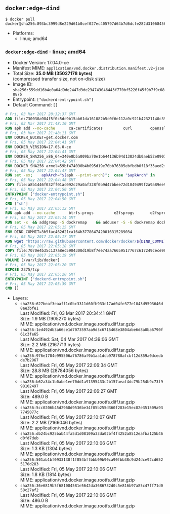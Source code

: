 ## `docker:edge-dind`

```console
$ docker pull docker@sha256:893bc3999d8e229d61b0cef027ec405797d64b7d6dcfe282d31068456ef942d6
```

-	Platforms:
	-	linux; amd64

### `docker:edge-dind` - linux; amd64

-	Docker Version: 17.04.0-ce
-	Manifest MIME: `application/vnd.docker.distribution.manifest.v2+json`
-	Total Size: **35.0 MB (35027178 bytes)**  
	(compressed transfer size, not on-disk size)
-	Image ID: `sha256:559dd16b4e0a64d9de2447d3de234743046443f770bf5226f45f9b7f9c68887b`
-	Entrypoint: `["dockerd-entrypoint.sh"]`
-	Default Command: `[]`

```dockerfile
# Fri, 03 Mar 2017 20:32:37 GMT
ADD file:730030a984f5f0c5dc9b15ab61da161082b5c0f6e112a9c921b42321140c3927 in / 
# Fri, 03 Mar 2017 21:48:10 GMT
RUN apk add --no-cache 		ca-certificates 		curl 		openssl
# Fri, 03 Mar 2017 21:48:11 GMT
ENV DOCKER_BUCKET=get.docker.com
# Fri, 05 May 2017 22:04:41 GMT
ENV DOCKER_VERSION=17.05.0-ce
# Fri, 05 May 2017 22:04:41 GMT
ENV DOCKER_SHA256_x86_64=340e0b5a009ba70e1b644136b94d13824db0aeb52e09071410f35a95d94316d9
# Fri, 05 May 2017 22:04:42 GMT
ENV DOCKER_SHA256_armel=59bf474090b4b095d19e70bb76305ebfbdb0f18f33aed2fccd16003e500ed1b7
# Fri, 05 May 2017 22:04:47 GMT
RUN set -ex; 	apkArch="$(apk --print-arch)"; 	case "$apkArch" in 		x86_64) dockerArch=x86_64 ;; 		armhf) dockerArch=armel ;; 		*) echo >&2 "error: unknown Docker static binary arch $apkArch"; exit 1 ;; 	esac; 	curl -fSL "https://${DOCKER_BUCKET}/builds/Linux/${dockerArch}/docker-${DOCKER_VERSION}.tgz" -o docker.tgz; 	sha256="DOCKER_SHA256_${dockerArch}"; sha256="$(eval "echo \$${sha256}")"; 	echo "${sha256} *docker.tgz" | sha256sum -c -; 	tar -xzvf docker.tgz; 	mv docker/* /usr/local/bin/; 	rmdir docker; 	rm docker.tgz; 	docker -v
# Fri, 05 May 2017 22:04:48 GMT
COPY file:a8b1446f032ff01ac092c29a0af328f0b9d47bbee72d1049499f2a9a89ee988a in /usr/local/bin/ 
# Fri, 05 May 2017 22:04:50 GMT
ENTRYPOINT ["docker-entrypoint.sh"]
# Fri, 05 May 2017 22:04:50 GMT
CMD ["sh"]
# Fri, 05 May 2017 22:05:12 GMT
RUN apk add --no-cache 		btrfs-progs 		e2fsprogs 		e2fsprogs-extra 		iptables 		xfsprogs 		xz
# Fri, 05 May 2017 22:05:14 GMT
RUN set -x 	&& addgroup -S dockremap 	&& adduser -S -G dockremap dockremap 	&& echo 'dockremap:165536:65536' >> /etc/subuid 	&& echo 'dockremap:165536:65536' >> /etc/subgid
# Fri, 05 May 2017 22:05:15 GMT
ENV DIND_COMMIT=3b5fac462d21ca164b3778647420016315289034
# Fri, 05 May 2017 22:05:17 GMT
RUN wget "https://raw.githubusercontent.com/docker/docker/${DIND_COMMIT}/hack/dind" -O /usr/local/bin/dind 	&& chmod +x /usr/local/bin/dind
# Fri, 05 May 2017 22:05:18 GMT
COPY file:7070e4b35c137a8ec5904300d19b8f7ee74aa76659517767c617249cece98a4a in /usr/local/bin/ 
# Fri, 05 May 2017 22:05:19 GMT
VOLUME [/var/lib/docker]
# Fri, 05 May 2017 22:05:20 GMT
EXPOSE 2375/tcp
# Fri, 05 May 2017 22:05:20 GMT
ENTRYPOINT ["dockerd-entrypoint.sh"]
# Fri, 05 May 2017 22:05:39 GMT
CMD []
```

-	Layers:
	-	`sha256:627beaf3eaaff1c0bc3311d60fb933c17ad04fe377e1043d9593646d8ae3bfe1`  
		Last Modified: Fri, 03 Mar 2017 20:34:41 GMT  
		Size: 1.9 MB (1905270 bytes)  
		MIME: application/vnd.docker.image.rootfs.diff.tar.gzip
	-	`sha256:1ed492db3a66ce1d7073597aa9d3c6715468e3804abe6d8a0ba6790f61c3fe65`  
		Last Modified: Sat, 04 Mar 2017 04:39:06 GMT  
		Size: 2.2 MB (2167713 bytes)  
		MIME: application/vnd.docker.image.rootfs.diff.tar.gzip
	-	`sha256:976e1784e995506a76786af9b1aa1dcb978780afcbf12d859a0dcedbde7b2967`  
		Last Modified: Fri, 05 May 2017 22:06:34 GMT  
		Size: 28.8 MB (28784056 bytes)  
		MIME: application/vnd.docker.image.rootfs.diff.tar.gzip
	-	`sha256:b62a34c1b0abe1ee70dd1a91395433c2b157aeaf4dc79b254b9c73f998102497`  
		Last Modified: Fri, 05 May 2017 22:06:27 GMT  
		Size: 489.0 B  
		MIME: application/vnd.docker.image.rootfs.diff.tar.gzip
	-	`sha256:5cc0206b45d2968d9536be34f05b255d360f283e15ec82e351509a937745077c`  
		Last Modified: Fri, 05 May 2017 22:10:07 GMT  
		Size: 2.2 MB (2166046 bytes)  
		MIME: application/vnd.docker.image.rootfs.diff.tar.gzip
	-	`sha256:db24bc925bab44fa5d1d08109a33da02bf4f4252a8512eafba125b46d0fd7deb`  
		Last Modified: Fri, 05 May 2017 22:10:06 GMT  
		Size: 1.3 KB (1304 bytes)  
		MIME: application/vnd.docker.image.rootfs.diff.tar.gzip
	-	`sha256:501ab1bf0933130f1f854bffbbb09b90ca90fbb38c9d24dce92cd6525170d283`  
		Last Modified: Fri, 05 May 2017 22:10:06 GMT  
		Size: 1.8 KB (1814 bytes)  
		MIME: application/vnd.docker.image.rootfs.diff.tar.gzip
	-	`sha256:36e6819b5f681084581e5642da3686732d0c5e816b97a85c47ff71d058c27af2`  
		Last Modified: Fri, 05 May 2017 22:10:06 GMT  
		Size: 486.0 B  
		MIME: application/vnd.docker.image.rootfs.diff.tar.gzip
